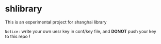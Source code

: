 # shlibrary
This is an experimental project for shanghai library


`Notice:` 
write your own uesr key in conf/key file, and **DONOT** push your key to this repo !
